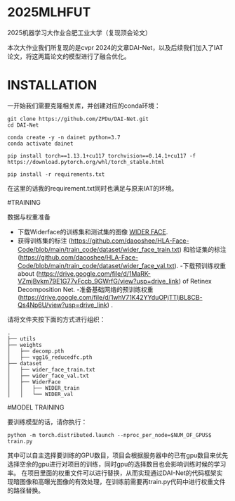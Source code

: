# 2025MLHFUT
2025机器学习大作业合肥工业大学（复现顶会论文）

本次大作业我们所复现的是cvpr 2024的文章DAI-Net，以及后续我们加入了IAT论文，将这两篇论文的模型进行了融合优化。

# INSTALLATION

一开始我们需要克隆相关库，并创建对应的conda环境：
```
git clone https://github.com/ZPDu/DAI-Net.git
cd DAI-Net

conda create -y -n dainet python=3.7
conda activate dainet

pip install torch==1.13.1+cu117 torchvision==0.14.1+cu117 -f https://download.pytorch.org/whl/torch_stable.html

pip install -r requirements.txt
```

在这里的话我的requirement.txt同时也满足与原来IAT的环境。

#TRAINING 

数据与权重准备
- 下载Widerface的训练集和测试集的图像 [WIDER FACE](http://shuoyang1213.me/WIDERFACE/).
- 获得训练集的标注 (https://github.com/daooshee/HLA-Face-Code/blob/main/train_code/dataset/wider_face_train.txt) 和验证集的标注(https://github.com/daooshee/HLA-Face-Code/blob/main/train_code/dataset/wider_face_val.txt).
-下载预训练权重about (https://drive.google.com/file/d/1MaRK-VZmjBvkm79E1G77vFccb_9GWrfG/view?usp=drive_link) of Retinex Decomposition Net.
-准备基础网络的预训练权重(https://drive.google.com/file/d/1whV71K42YYduOPjTTljBL8CB-Qs4Np6U/view?usp=drive_link) .

请将文件夹按下面的方式进行组织：

```
.
├── utils
├── weights
│   ├── decomp.pth
│   ├── vgg16_reducedfc.pth
├── dataset
│   ├── wider_face_train.txt
│   ├── wider_face_val.txt
│   ├── WiderFace
│   │   ├── WIDER_train
│   │   └── WIDER_val
```

#MODEL TRAINING

要训练模型的话，请你执行：
```
python -m torch.distributed.launch --nproc_per_node=$NUM_OF_GPUS$ train.py
```
其中可以自主选择要训练的GPU数目，项目会根据服务器中的已有gpu数目来优先选择空余的gpu进行对项目的训练，同时gpu的选择数目也会影响训练时候的学习率。
在项目里面的权重文件可以进行替换，从而实现通过DAI-Net的代码框架实现暗图像和高曝光图像的有效处理，在训练前需要再train.py代码中进行权重文件的路径替换。
